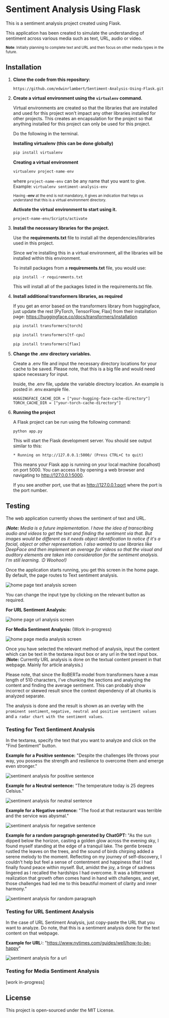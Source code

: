 # Sentiment Analysis Using Flask

This is a sentiment analysis project created using Flask.

This application has been created to simulate the understanding of sentiment across various media such as text, URL, audio or video.

<small>**Note**: Initially planning to complete text and URL and then focus on other media types in the future.</small>

## Installation

1. **Clone the code from this repository:**

   ```
   https://github.com/edwinrlambert/Sentiment-Analysis-Using-Flask.git
   ```

2. **Create a virtual environment using the `virtualenv` command.**

   Virtual environments are created so that the libraries that are installed and used for this project won't impact any other libraries installed for other projects. This creates an encapsulation for the project so that anything installed for this project can only be used for this project.

   Do the following in the terminal.

   **Installing virtualenv (this can be done globally)**

   ```py
   pip install virtualenv
   ```

   **Creating a virtual environment**

   ```py
   virtualenv project-name-env
   ```

   where `project-name-env` can be any name that you want to give. Example: `virtualenv sentiment-analysis-env`

   <small>Having **-env** at the end is not mandatory, it gives an indication that helps us understand that this is a virtual environment directory.</small>

   **Activate the virtual environment to start using it.**

   ```
   project-name-env/Scripts/activate
   ```

3. **Install the necessary libraries for the project.**

   Use the **requirements.txt** file to install all the dependencies/libraries used in this project.

   Since we're installing this in a virtual environment, all the libraries will be installed within this environment.

   To install packages from a **requirements.txt** file, you would use:

   ```py
   pip install -r requirements.txt
   ```

   This will install all of the packages listed in the requirements.txt file.

4. **Install additional transformers libraries, as required**

   If you get an error based on the transformers library from huggingface, just update the rest [PyTorch, TensorFlow, Flax] from their installation page: https://huggingface.co/docs/transformers/installation

   ```py
   pip install transformers[torch]
   ```

   ```py
   pip install transformers[tf-cpu]
   ```

   ```py
   pip install transformers[flax]
   ```

5. **Change the .env directory variables.**

   Create a .env file and input the necessary directory locations for your cache to be saved. Please note, that this is a big file and would need space necessary for input.

   Inside, the .env file, update the variable directory location. An example is posted in .env.example file.

   ```
   HUGGINGFACE_CACHE_DIR = ["your-hugging-face-cache-directory"]
   TORCH_CACHE_DIR = ["your-torch-cache-directory"]
   ```

6. **Running the project**

   A Flask project can be run using the following command:

   ```
   python app.py
   ```

   This will start the Flask development server. You should see output similar to this:

   `* Running on http://127.0.0.1:5000/ (Press CTRL+C to quit)`

   This means your Flask app is running on your local machine (localhost) on port 5000. You can access it by opening a web browser and navigating to http://127.0.0.1:5000.

   If you see another port, use that as http://127.0.0.1:port where the port is the port number.

## Testing

The web application currently shows the sentiment of text and URL.

_(**Note:** Media is a future implementation. I have the idea of transcribing audio and videos to get the text and finding the sentiment via that. But images would be different as it needs object identification to notice if it's a facial, object or other representation. I also wanted to use libraries like DeepFace and then implement an average for videos so that the visual and auditory elements are taken into consideration for the sentiment analysis. I'm still learning. :D Woohoo!)_

Once the application starts running, you get this screen in the home page. By default, the page routes to Text sentiment analysis.

![home page text analysis screen](./static/images/screens/home-text.png)

You can change the input type by clicking on the relevant button as required.

**For URL Sentiment Analysis:**

![home page url analysis screen](./static/images/screens/home-url.png)

**For Media Sentiment Analysis:** (Work in-progress)

![home page media analysis screen](./static/images/screens/home-media.png)

Once you have selected the relevant method of analysis, input the content which can be text in the textarea input box or any url in the text input box. (**Note:** Currently URL analysis is done on the textual content present in that webpage. Mainly for article analysis.)

Please note, that since the RoBERTa model from transformers have a max length of 510 characters, I've chunking the sections and analyzing the content and finding the average sentiment. This can probably show incorrect or skewed result since the context dependency of all chunks is analyzed separate.

The analysis is done and the result is shown as an overlay with the `prominent sentiment`, `negative, neutral and positive sentiment values` and `a radar chart with the sentiment values`.

### Testing for Text Sentiment Analysis

In the textarea, specify the text that you want to analyze and click on the "Find Sentiment" button.

**Example for a Positive sentence:** "Despite the challenges life throws your way, you possess the strength and resilience to overcome them and emerge even stronger."

![sentiment analysis for positive sentence](./static/images/screens/text-positive.png)

**Example for a Neutral sentence:** "The temperature today is 25 degrees Celsius."

![sentiment analysis for neutral sentence](./static/images/screens/text-neutral.png)

**Example for a Negative sentence:** "The food at that restaurant was terrible and the service was abysmal."

![sentiment analysis for negative sentence](./static/images/screens/text-negative.png)

**Example for a random paragraph generated by ChatGPT:** "As the sun dipped below the horizon, casting a golden glow across the evening sky, I found myself standing at the edge of a tranquil lake. The gentle breeze rustled the leaves on the trees, and the sound of birds chirping added a serene melody to the moment. Reflecting on my journey of self-discovery, I couldn't help but feel a sense of contentment and happiness that I had finally found peace within myself. But, amidst the joy, a tinge of sadness lingered as I recalled the hardships I had overcome. It was a bittersweet realization that growth often comes hand in hand with challenges, and yet, those challenges had led me to this beautiful moment of clarity and inner harmony."

![sentiment analysis for random paragraph](./static/images/screens/text-random.png)

### Testing for URL Sentiment Analysis

In the case of URL Sentiment Analysis, just copy-paste the URL that you want to analyze. Do note, that this is a sentiment analysis done for the text content on that webpage.

**Example for URL:**: "https://www.nytimes.com/guides/well/how-to-be-happy"

![sentiment analysis for a url](./static/images/screens/url-positive.png)

### Testing for Media Sentiment Analysis

[work in-progress]

## License

This project is open-sourced under the MIT License.
